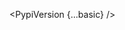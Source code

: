 <script lang="ts">
  import { PypiVersion } from 'svelte-shields'
  import type { PypiVersionPropsType } from 'svelte-shields';
  const basic: PypiVersionPropsType = {
    packageName: 'vennfig' 
  }
</script>

<PypiVersion {...basic} />
